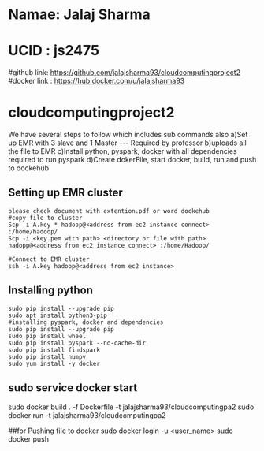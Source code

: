 # Namae: Jalaj Sharma
# UCID : js2475
#github link: https://github.com/jalajsharma93/cloudcomputingproject2
#docker link : https://hub.docker.com/u/jalajsharma93

# cloudcomputingproject2

We have several steps to follow which includes sub commands also
	a)Set up EMR with 3 slave and 1 Master --- Required by professor
	b)uploads all the file to EMR 
	c)Install python, pyspark, docker with all dependencies required to run pyspark
	d)Create dokerFile, start docker, build, run and push to dockehub


## Setting up EMR cluster
	please check document with extention.pdf or word dockehub
	#copy file to cluster
	Scp -i A.key * hadopp@<address from ec2 instance connect> :/home/hadoop/
	Scp -i <key.pem with path> <directory or file with path> hadopp@<address from ec2 instance connect> :/home/Hadoop/
	
	#Connect to EMR cluster
	ssh -i A.key hadoop@<address from ec2 instance>
	
## Installing python
	sudo pip install --upgrade pip
	sudo apt install python3-pip
	#installing pyspark, docker and dependencies 
	sudo pip install --upgrade pip
	sudo pip install wheel
	sudo pip install pyspark --no-cache-dir
	sudo pip install findspark
	sudo pip install numpy
	sudo yum install -y docker

## sudo service docker start
sudo docker build . -f Dockerfile -t jalajsharma93/cloudcomputingpa2
sudo docker run -t jalajsharma93/cloudcomputingpa2

##for Pushing file to docker
	sudo docker login -u <user_name>
	<type password it will ask for it>
	sudo docker push



	
	

	